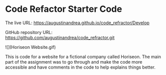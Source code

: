 # Code Refactor Starter Code

The live URL: https://augustinandrea.github.io/code_refractor/Develop

GitHub repository URL: https://github.com/augustinandrea/code_refractor.git

![](Horiseon Website.gif)


This is code for a website for a fictional company called Horiseon. The main part
of the assignment was to go through and make the code more accessible and 
have comments in the code to help explains things better.

